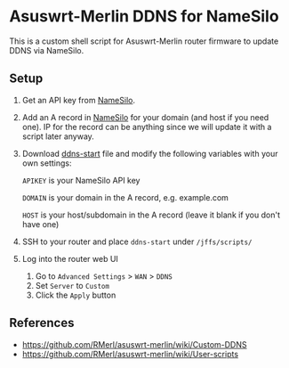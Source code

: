 # Asuswrt-Merlin DDNS for NameSilo

This is a custom shell script for Asuswrt-Merlin router firmware to update DDNS via NameSilo.

## Setup

1. Get an API key from [NameSilo](https://www.namesilo.com/account_api.php).

1. Add an A record in [NameSilo](https://www.namesilo.com/account_domain_manage_dns.php) for your domain (and host if you need one). IP for the record can be anything since we will update it with a script later anyway.

1. Download [ddns-start](ddns-start) file and modify the following variables with your own settings:

    `APIKEY` is your NameSilo API key

    `DOMAIN` is your domain in the A record, e.g. example.com

    `HOST` is your host/subdomain in the A record (leave it blank if you don't have one)

1. SSH to your router and place `ddns-start` under `/jffs/scripts/`

1. Log into the router web UI

    1. Go to `Advanced Settings` > `WAN` > `DDNS`
    1. Set `Server` to `Custom`
    1. Click the `Apply` button

## References

- https://github.com/RMerl/asuswrt-merlin/wiki/Custom-DDNS
- https://github.com/RMerl/asuswrt-merlin/wiki/User-scripts
